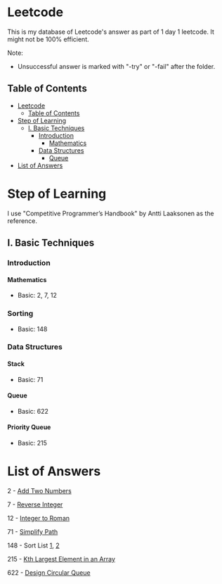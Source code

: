 # Leetcode

This is my database of Leetcode's answer as part of 1 day 1 leetcode. It might not be 100% efficient.

Note:

- Unsuccessful answer is marked with "-try" or "-fail" after the folder.

## Table of Contents
- [Leetcode](#leetcode)
   * [Table of Contents](#table-of-contents)
- [Step of Learning](#step-of-learning)
   * [I. Basic Techniques](#i-basic-techniques)
      + [Introduction](#introduction)
         - [Mathematics](#mathematics)
      + [Data Structures](#data-structures)
         - [Queue](#queue)
- [List of Answers](#list-of-answers)

# Step of Learning
I use "Competitive Programmer’s Handbook" by Antti Laaksonen as the reference.

## I. Basic Techniques

### Introduction

#### Mathematics
  - Basic: 2, 7, 12

### Sorting
  - Basic: 148

### Data Structures

#### Stack
  - Basic: 71

#### Queue
  - Basic: 622

#### Priority Queue
  - Basic: 215

# List of Answers

2 - [Add Two Numbers](./add-two-numbers.go)

7 - [Reverse Integer](./reverse-integer.go)

12 - [Integer to Roman](./integer-to-roman.go)

71 - [Simplify Path](./simplify_path/1/simplify_path.go)

148 - Sort List [1](./sort_list/1/sort_list.go), [2](./sort_list/2/sort_list.go)

215 - [Kth Largest Element in an Array](./kth_largest_element_in_an_array/1/kth_largest_element_in_an_array.go)

622 - [Design Circular Queue](./design-circular-queue.go)
